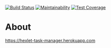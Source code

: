 [![Build Status](https://travis-ci.org/iyard/php-project-lvl4.svg?branch=master)](https://travis-ci.org/iyard/php-project-lvl4)
[![Maintainability](https://api.codeclimate.com/v1/badges/8b1e705298ed379a88ab/maintainability)](https://codeclimate.com/github/iyard/project-lvl3-s460/maintainability)
[![Test Coverage](https://api.codeclimate.com/v1/badges/8b1e705298ed379a88ab/test_coverage)](https://codeclimate.com/github/iyard/project-lvl3-s460/test_coverage)

# About

https://hexlet-task-manager.herokuapp.com